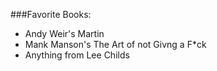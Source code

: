 ###Favorite Books: 
* Andy Weir's Martin
* Mank Manson's The Art of not Givng a F*ck
* Anything from Lee Childs
